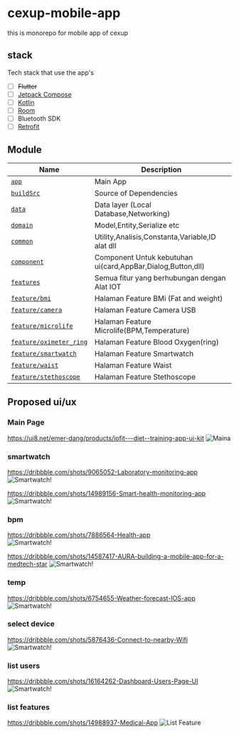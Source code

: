 # cexup-mobile-app

this is monorepo for mobile app of cexup

## stack
Tech stack that use the app's

- [ ] <del>Flutter</del>
- [ ] [Jetpack Compose](https://developer.android.com/jetpack/compose)
- [ ] [Kotlin](https://kotlinlang.org/)
- [ ] [Room](https://developer.android.com/training/data-storage/room?hl=id)
- [ ] Bluetooth SDK
- [ ] [Retrofit](https://square.github.io/retrofit/)

## Module

Name | Description
------------ | -------------
[`app`](app/README.md) | Main App
[`buildSrc`](buildSrc/README.md) | Source of Dependencies 
[`data`](data/README.md) | Data layer (Local Database,Networking)
[`domain`](domain/README.md) | Model,Entity,Serialize etc
[`common`](common/README.md) | Utility,Analisis,Constanta,Variable,ID alat dll
[`component`](component/README.md) | Component Untuk kebutuhan ui(card,AppBar,Dialog,Button,dll)
[`features`](features/README.md) | Semua fitur yang berhubungan dengan Alat IOT
[`feature/bmi`](features/bmi/README.md) | Halaman Feature BMi (Fat and weight)
[`feature/camera`](features/camera/README.md) | Halaman Feature Camera USB
[`feature/microlife`](features/microlife/README.md) | Halaman Feature Microlife(BPM,Temperature)
[`feature/oximeter_ring`](features/oximeter_ring/README.md) | Halaman Feature Blood Oxygen(ring)
[`feature/smartwatch`](features/smartwatch/README.md) | Halaman Feature Smartwatch
[`feature/waist`](features/waist/README.md) | Halaman Feature Waist
[`feature/stethoscope`](features/microlife/README.md) | Halaman Feature Stethoscope


## Proposed ui/ux

### Main Page

https://ui8.net/emer-dang/products/iofit---diet--training-app-ui-kit
![Maina](https://cdn.dribbble.com/users/3723323/screenshots/9735532/media/90b67a2bfc222e138c71f08da8374245.png?compress=1&resize=1000x400)

### smartwatch

https://dribbble.com/shots/9065052-Laboratory-monitoring-app
![Smartwatch!](https://cdn.dribbble.com/users/1777636/screenshots/9065052/media/f533d24a86cd425c0787dbe1f47f89c3.png?compress=1&resize=600x400 "Smartwatch")

https://dribbble.com/shots/14989156-Smart-health-monitoring-app
![Smartwatch!](https://cdn.dribbble.com/users/1859934/screenshots/14989156/media/f72845a7bd5f65d44d02db1e2566e696.png?compress=1&resize=600x400 "Smartwatch")

### bpm

https://dribbble.com/shots/7886564-Health-app <br>
![Smartwatch!](https://cdn.dribbble.com/users/1652584/screenshots/7886564/media/0e607c5767bd232cd93cec16bbfb85a0.png?compress=1&resize=600x400 "Smartwatch")

https://dribbble.com/shots/14587417-AURA-building-a-mobile-app-for-a-medtech-star
![Smartwatch!](https://cdn.dribbble.com/users/182457/screenshots/14587417/media/490d463c97a1b68cd579743f27330109.png?compress=1&resize=600x400 "Smartwatch")

### temp
https://dribbble.com/shots/6754655-Weather-forecast-IOS-app
![Smartwatch!](https://cdn.dribbble.com/users/1418924/screenshots/6754655/weather_app_-_dribbble_4x.png?compress=1&resize=600x400 "Smartwatch")



### select device
https://dribbble.com/shots/5876436-Connect-to-nearby-Wifi
![Smartwatch!](https://cdn.dribbble.com/users/473136/screenshots/5876436/artboard_copy_4x.png?compress=1&resize=600x400 "Smartwatch")

### list users
https://dribbble.com/shots/16164262-Dashboard-Users-Page-UI
![Smartwatch!](https://cdn.dribbble.com/users/2995076/screenshots/16164262/media/e86ccf793b89d79ffbe3b888aeae34cf.png?compress=1&resize=600x400 "Smartwatch")

### list features
https://dribbble.com/shots/14988937-Medical-App
![List Feature](https://cdn.dribbble.com/users/1182822/screenshots/14988937/media/08d042eea0a3de6416bb4eda42080ef7.png?compress=1&resize=600x400 "List")
